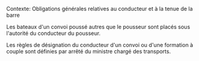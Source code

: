 Contexte: Obligations générales relatives au conducteur  et à la tenue de la barre

Les bateaux d'un convoi poussé autres que le pousseur sont placés sous l'autorité du conducteur du pousseur.

Les règles de désignation du conducteur d'un convoi ou d'une formation à couple sont définies par arrêté du ministre chargé des transports.